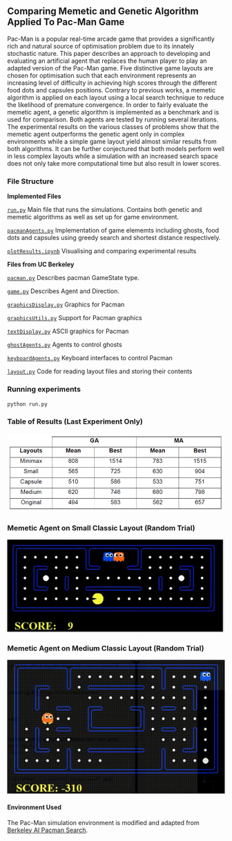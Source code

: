 
## Comparing Memetic and Genetic Algorithm Applied To Pac-Man Game

Pac-Man is a popular real-time arcade game that provides a significantly rich and natural source of optimisation problem due to its innately stochastic nature. This paper describes an approach to developing and evaluating an artificial agent that replaces the human player to play an adapted version of the Pac-Man game. Five distinctive game layouts are chosen for optimisation such that each environment represents an increasing level of difficulty in achieving high scores through the different food dots and capsules positions. Contrary to previous works, a memetic algorithm is applied on each layout using a local search technique to reduce the likelihood of premature convergence.  In order to fairly evaluate the memetic agent, a genetic algorithm is implemented as a benchmark and is used for comparison. Both agents are tested by running several iterations. The experimental results on the various classes of problems show that the memetic agent outperforms the genetic agent only in complex environments while a simple game layout yield almost similar results from both algorithms. It can be further conjectured that both models perform well in less complex layouts while a simulation with an increased search space does not only take more computational time but also result in lower scores. 

### File Structure

**Implemented Files**

[`run.py`](run.py) Main file that runs the simulations. Contains both genetic and memetic algorithms as well as set up for game environment.

[`pacmanAgents.py`](pacmanAgents.py) Implementation of game elememts including ghosts, food dots and capsules using greedy search and shortest distance respectively.

[`plotResults.ipynb`](plotResults.ipynb) Visualising and comparing experimental results 

**Files from UC Berkeley**

[`pacman.py`](pacman.py) Describes pacman GameState type.

[`game.py`](game.py) Describes Agent and Direction.

[`graphicsDisplay.py`](graphicsDisplay.py)   Graphics for Pacman

[`graphicsUtils.py`](graphicsUtils.py)   Support for Pacman graphics

[`textDisplay.py`](textDisplay.py)   ASCII graphics for Pacman

[`ghostAgents.py`](ghostAgents.py)   Agents to control ghosts

[`keyboardAgents.py`](keyboardAgents.py)   Keyboard interfaces to control Pacman

[`layout.py`](layout.py)   Code for reading layout files and storing their contents

### Running experiments

```
python run.py
```

### Table of Results (Last Experiment Only)

![alt text](https://github.com/UmritSneha/PacMan/blob/main/plots/last_exp_table.PNG)

### Memetic Agent on Small Classic Layout (Random Trial)
![Alt Text](https://github.com/UmritSneha/PacMan/blob/main/plots/small_classic_ma_snippet.gif)

### Memetic Agent on Medium Classic Layout (Random Trial)
![Alt Text](https://github.com/UmritSneha/PacMan/blob/main/plots/medium_classic_ma_snippet.gif)


#### Environment Used
The Pac-Man simulation environment is modified and adapted from [Berkeley AI Pacman Search](https://github.com/jspacco/pac3man).

